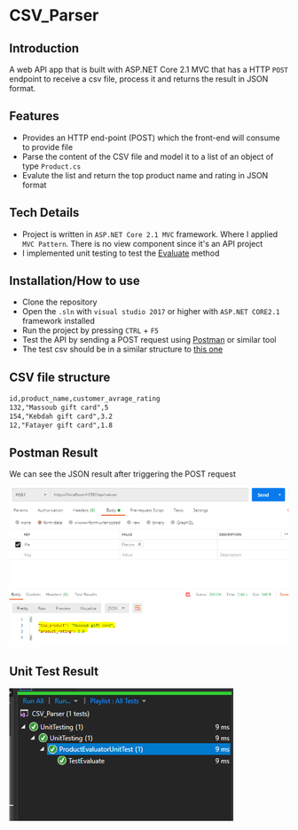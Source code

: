 # CSV_Parser

## Introduction
A web API app that is built with ASP.NET Core 2.1 MVC that has a HTTP `POST` endpoint to receive a csv file, process it and returns the result in JSON format.

## Features
- Provides an HTTP end-point (POST) which the front-end will consume to provide file
- Parse the content of the CSV file and model it to a list of an object of type `Product.cs`
- Evalute the list and return the top product name and rating in JSON format

## Tech Details
- Project is written in `ASP.NET Core 2.1 MVC` framework. Where I applied `MVC Pattern`. There is no view component since it's an API project
- I implemented unit testing to test the [Evaluate](https://github.com/RamiB1234/CSV_Parser/blob/master/CSV_Parser/Infrastructure/ProductEvaluator.cs) method

## Installation/How to use
- Clone the repository
- Open the `.sln` with `visual studio 2017` or higher with `ASP.NET CORE2.1` framework installed
- Run the project by pressing `CTRL` + `F5`
- Test the API by sending a POST request using [Postman](https://www.postman.com/downloads/) or similar tool
- The test csv should be in a similar structure to [this one](https://github.com/RamiB1234/CSV_Parser/blob/master/CSV_Parser/file.csv)

## CSV file structure

```
id,product_name,customer_avrage_rating
132,"Massoub gift card",5
154,"Kebdah gift card",3.2
12,"Fatayer gift card",1.8
```

## Postman Result
We can see the JSON result after triggering the POST request

![Screen-shot](https://github.com/RamiB1234/CSV_Parser/blob/master/Screenshots%20for%20README/postman.PNG)

## Unit Test Result

![Screen-shot](https://github.com/RamiB1234/CSV_Parser/blob/master/Screenshots%20for%20README/UnitTest.PNG)
